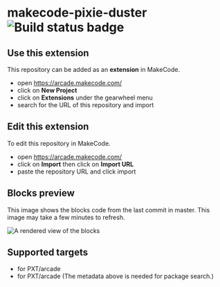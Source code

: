 # makecode-pixie-duster ![Build status badge](https://github.com/ilmaestro/makecode-pixie-duster/workflows/MakeCode/badge.svg)



## Use this extension

This repository can be added as an **extension** in MakeCode.

* open https://arcade.makecode.com/
* click on **New Project**
* click on **Extensions** under the gearwheel menu
* search for the URL of this repository and import

## Edit this extension

To edit this repository in MakeCode.

* open https://arcade.makecode.com/
* click on **Import** then click on **Import URL**
* paste the repository URL and click import

## Blocks preview

This image shows the blocks code from the last commit in master.
This image may take a few minutes to refresh.

![A rendered view of the blocks](https://github.com/ilmaestro/makecode-pixie-duster/raw/master/.makecode/blocks.png)

## Supported targets

* for PXT/arcade
* for PXT/arcade
(The metadata above is needed for package search.)

